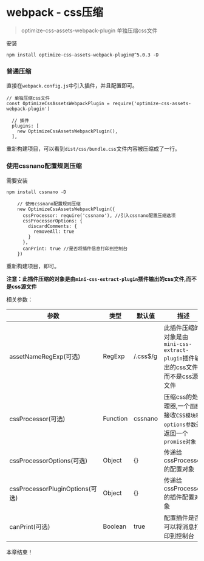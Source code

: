 # webpack - css压缩

> optimize-css-assets-webpack-plugin 单独压缩css文件



安装

`npm install optimize-css-assets-webpack-plugin@^5.0.3 -D`



### 普通压缩

直接在`webpack.config.js`中引入插件，并且配置即可。



```
// 单独压缩css文件
const OptimizeCssAssetsWebpackPlugin = require('optimize-css-assets-webpack-plugin')

  // 插件
  plugins: [
    new OptimizeCssAssetsWebpackPlugin(),
  ],
```



重新构建项目，可以看到`dist/css/bundle.css`文件内容被压缩成了一行。



### 使用cssnano配置规则压缩

需要安装

```
npm install cssnano -D
```



```
    // 使用cssnano配置规则压缩
    new OptimizeCssAssetsWebpackPlugin({
      cssProcessor: require('cssnano'), //引入cssnano配置压缩选项
      cssProcessorOptions: {
        discardComments: {
          removeAll: true
        }
      },
      canPrint: true //是否将插件信息打印到控制台
    })
```

重新构建项目，即可。



**注意：此插件压缩的对象是由`mini-css-extract-plugin`插件输出的css文件,而不是css源文件**



相关参数：

| **参数**                        | **类型** | 默认值   | 描述                                                         |
| ------------------------------- | -------- | -------- | ------------------------------------------------------------ |
| assetNameRegExp(可选)           | RegExp   | /.css$/g | 此插件压缩的对象是由`mini-css-extract-plugin`插件输出的css文件,而不是css源文件 |
| cssProcessor(可选)              | Function | cssnano  | 压缩css的处理器,一个`函数`,接收`CSS模块和options参数`并返回一个`promise对象` |
| cssProcessorOptions(可选)       | Object   | {}       | 传递给cssProcessor的配置对象                                 |
| cssProcessorPluginOptions(可选) | Object   | {}       | 传递给cssProcessor的插件配置对象                             |
| canPrint(可选)                  | Boolean  | true     | 配置插件是否可以将消息打印到控制台                           |



本章结束！